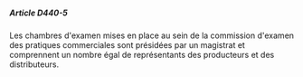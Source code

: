 ##### Article D440-5

Les chambres d'examen mises en place au sein de la commission d'examen des pratiques commerciales sont présidées par un magistrat et comprennent un nombre égal de représentants des producteurs et des distributeurs.

